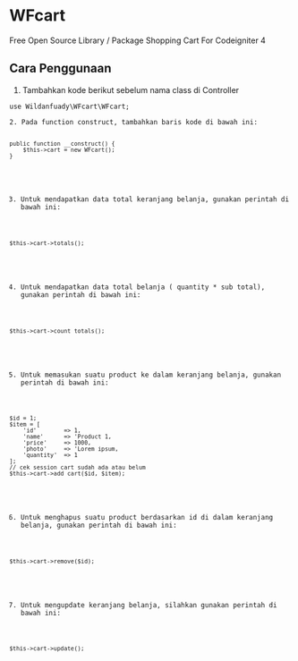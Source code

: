 # WFcart
Free Open Source Library / Package Shopping Cart For Codeigniter 4

## Cara Penggunaan

1. Tambahkan kode berikut sebelum nama class di Controller

<pre><code>use Wildanfuady\WFcart\WFcart;

2. Pada function construct, tambahkan baris kode di bawah ini:

<pre><code>public function __construct() {
	$this->cart = new WFcart();
}</pre></code>

3. Untuk mendapatkan data total keranjang belanja, gunakan perintah di bawah ini:

<pre><code>$this->cart->totals();</pre></code>

4. Untuk mendapatkan data total belanja ( quantity * sub total), gunakan perintah di bawah ini:

<pre><code>$this->cart->count_totals();</pre></code>

5. Untuk memasukan suatu product ke dalam keranjang belanja, gunakan perintah di bawah ini:

<pre><code>$id = 1;
$item = [
	'id'		=> 1,
	'name'		=> 'Product 1,
	'price'		=> 1000,
	'photo'		=> 'Lorem ipsum,
	'quantity'	=> 1
];
// cek session cart sudah ada atau belum
$this->cart->add_cart($id, $item);</pre></code>

6. Untuk menghapus suatu product berdasarkan id di dalam keranjang belanja, gunakan perintah di bawah ini:

<pre><code>$this->cart->remove($id);</pre></code>

7. Untuk mengupdate keranjang belanja, silahkan gunakan perintah di bawah ini:

<pre><code>$this->cart->update();</pre></code>
